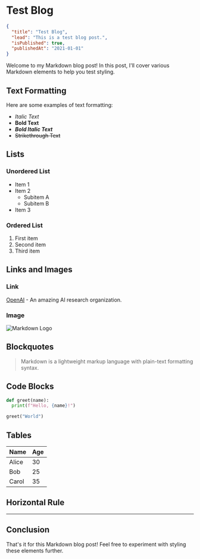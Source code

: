 # Test Blog

```json meta
{
  "title": "Test Blog",
  "lead": "This is a test blog post.",
  "isPublished": true,
  "publishedAt": "2021-01-01"
}
```

Welcome to my Markdown blog post! In this post, I'll cover various Markdown elements to help you test styling.

## Text Formatting

Here are some examples of text formatting:

- *Italic Text*
- **Bold Text**
- ***Bold Italic Text***
- ~~Strikethrough Text~~

## Lists

### Unordered List

- Item 1
- Item 2
  - Subitem A
  - Subitem B
- Item 3

### Ordered List

1. First item
2. Second item
3. Third item

## Links and Images

### Link

[OpenAI](https://openai.com) - An amazing AI research organization.

### Image

![Markdown Logo](https://upload.wikimedia.org/wikipedia/commons/thumb/4/48/Markdown-mark.svg/1920px-Markdown-mark.svg.png)

## Blockquotes

> Markdown is a lightweight markup language with plain-text formatting syntax.

## Code Blocks

```python
def greet(name):
  print(f"Hello, {name}!")

greet("World")
```

## Tables

| Name  | Age |
|-------|-----|
| Alice | 30  |
| Bob   | 25  |
| Carol | 35  |

## Horizontal Rule

---

## Conclusion

That's it for this Markdown blog post! Feel free to experiment with styling these elements further.

